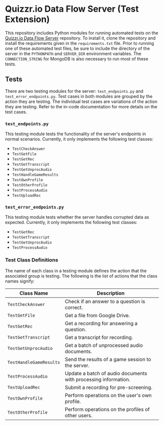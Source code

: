 # Quizzr.io Data Flow Server (Test Extension)
This repository includes Python modules for running automated tests on the [Quizzr.io Data Flow Server](https://github.com/UMD-Summer-2021-ASR/quizzr-server) repository. To install it, clone the repository and install the requirements given in the `requirements.txt` file. Prior to running one of these automated test files, be sure to include the directory of the server in the `PYTHONPATH` and `SERVER_DIR` environment variables. The `CONNECTION_STRING` for MongoDB is also necessary to run most of these tests.

## Tests
There are two testing modules for the server: `test_endpoints.py` and `test_error_endpoints.py`. Test cases in both modules are grouped by the action they are testing. The individual test cases are variations of the action they are testing. Refer to the in-code documentation for more details on the test cases.

### `test_endpoints.py`
This testing module tests the functionality of the server's endpoints in normal scenarios. Currently, it only implements the following test classes:
* `TestCheckAnswer`
* `TestGetFile`
* `TestGetRec`
* `TestGetTranscript`
* `TestGetUnprocAudio`
* `TestHandleGameResults`
* `TestOwnProfile`
* `TestOtherProfile`
* `TestProcessAudio`
* `TestUploadRec`


### `test_error_endpoints.py`
This testing module tests whether the server handles corrupted data as expected. Currently, it only implements the following test classes:
* `TestGetRec`
* `TestGetTranscript`
* `TestGetUnprocAudio`
* `TestProcessAudio`

### Test Class Definitions
The name of each class in a testing module defines the action that the associated group is testing. The following is the list of actions that the class names signify:

| Class Name              | Description                                                    |
| ----------------------- | -------------------------------------------------------------- |
| `TestCheckAnswer`       | Check if an answer to a question is correct.                   |
| `TestGetFile`           | Get a file from Google Drive.                                  |
| `TestGetRec`            | Get a recording for answering a question.                      |
| `TestGetTranscript`     | Get a transcript for recording.                                |
| `TestGetUnprocAudio`    | Get a batch of unprocessed audio documents.                    |
| `TestHandleGameResults` | Send the results of a game session to the server.              |
| `TestProcessAudio`      | Update a batch of audio documents with processing information. |
| `TestUploadRec`         | Submit a recording for pre-screening.                          |
| `TestOwnProfile`        | Perform operations on the user's own profile.                  |
| `TestOtherProfile`      | Perform operations on the profiles of other users.             |